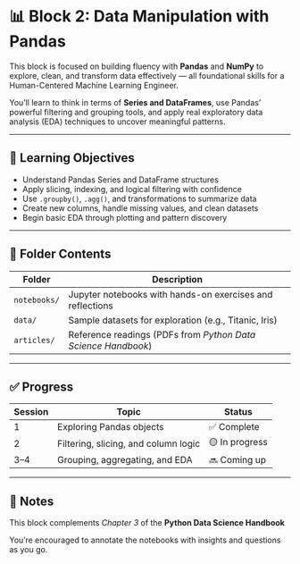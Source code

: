 # 📊 Block 2: Data Manipulation with Pandas

This block is focused on building fluency with **Pandas** and **NumPy** to explore, clean, and transform data effectively — all foundational skills for a Human-Centered Machine Learning Engineer.

You’ll learn to think in terms of **Series and DataFrames**, use Pandas’ powerful filtering and grouping tools, and apply real exploratory data analysis (EDA) techniques to uncover meaningful patterns.

---

## 🧠 Learning Objectives

- Understand Pandas Series and DataFrame structures
- Apply slicing, indexing, and logical filtering with confidence
- Use `.groupby()`, `.agg()`, and transformations to summarize data
- Create new columns, handle missing values, and clean datasets
- Begin basic EDA through plotting and pattern discovery

---

## 📂 Folder Contents

| Folder      | Description                             |
|-------------|-----------------------------------------|
| `notebooks/` | Jupyter notebooks with hands-on exercises and reflections |
| `data/`      | Sample datasets for exploration (e.g., Titanic, Iris)     |
| `articles/`  | Reference readings (PDFs from *Python Data Science Handbook*) |

---

## ✅ Progress

| Session | Topic                                | Status        |
|---------|--------------------------------------|---------------|
| 1       | Exploring Pandas objects             | ✅ Complete   |
| 2       | Filtering, slicing, and column logic | 🟡 In progress |
| 3–4     | Grouping, aggregating, and EDA       | 🔜 Coming up  |

---

## 📝 Notes

This block complements *Chapter 3* of the **Python Data Science Handbook**

You’re encouraged to annotate the notebooks with insights and questions as you go.
